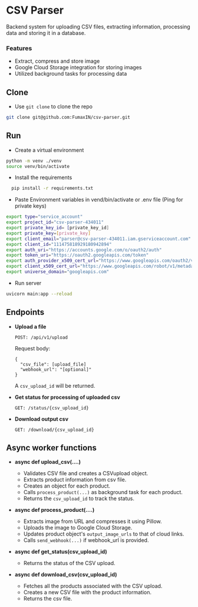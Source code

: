 # CSV Parser

Backend system for uploading CSV files, extracting information, processing data and storing it in a database.

### Features
* Extract, compress and store image
* Google Cloud Storage integration for storing images
* Utilized background tasks for processing data


## Clone

* Use `git clone` to clone the repo
```bash
git clone git@github.com:FumaxIN/csv-parser.git
```

## Run

* Create a virtual environment
```bash
python -m venv ./venv
source venv/bin/activate
```

* Install the requirements
```bash
  pip install -r requirements.txt
```

* Paste Environment variables in vend/bin/activate or .env file (Ping for private keys)
```bash
export type="service_account"
export project_id="csv-parser-434011"
export private_key_id= [private_key_id]
export private_key=[private_key]
export client_email="parser@csv-parser-434011.iam.gserviceaccount.com"
export client_id="111475818929180942894"
export auth_uri="https://accounts.google.com/o/oauth2/auth"
export token_uri="https://oauth2.googleapis.com/token"
export auth_provider_x509_cert_url="https://www.googleapis.com/oauth2/v1/certs"
export client_x509_cert_url="https://www.googleapis.com/robot/v1/metadata/x509/parser%40csv-parser-434011.iam.gserviceaccount.com"
export universe_domain="googleapis.com"
```

* Run server
```bash
uvicorn main:app --reload
```

## Endpoints

* **Upload a file**
    ```
    POST: /api/v1/upload
    ```
    Request body:
    ```
    {
      "csv_file": [upload_file]
      "webhook_url": "[optional]"
    }
    ```
  A `csv_upload_id` will be returned.

* **Get status for processing of uploaded csv**
    ```
    GET: /status/{csv_upload_id}
    ```
  
* **Download output csv**
    ```
    GET: /download/{csv_upload_id}
    ```
  

## Async worker functions

* **async def upload_csv(....)**
    * Validates CSV file and creates a CSVupload object.
    * Extracts product information from csv file.
    * Creates an object for each product.
    * Calls `process_product(...)` as background task for each product.
    * Returns the `csv_upload_id` to track the status.


* **async def process_product(....)**
    * Extracts image from URL and compresses it using Pillow.
    * Uploads the image to Google Cloud Storage.
    * Updates product object's `output_image_urls` to that of cloud links.
    * Calls `send_webhook(...)` if webhook_url is provided.


* **async def get_status(csv_upload_id)** 
    * Returns the status of the CSV upload.


* **async def download_csv(csv_upload_id)**
    * Fetches all the products associated with the CSV upload.
    * Creates a new CSV file with the product information.
    * Returns the csv file.

